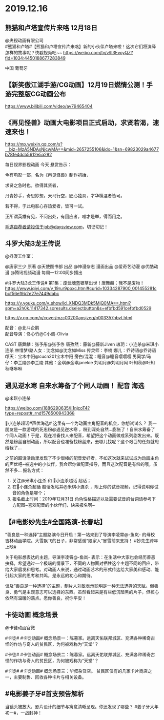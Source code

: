 # 2019.12.16

## 熊猫和卢塔宣传片来咯 12月18日

@央视动画有限公司     
#熊猫和卢塔#【熊猫和卢塔宣传片来咯】新的小伙伴卢塔来啦！这次它们将演绎怎样的故事呢？快戳视频吧~~
https://weibo.com/tv/v/Il3EvoyQZ?fid=1034:4450188677283849

中国 葡萄牙

## 【新笑傲江湖手游/CG动画】12月19日燃情公测！手游完整版CG动画公布

https://www.bilibili.com/video/av79465404


## 《再见怪兽》动画大电影项目正式启动，求贤若渴，速速来也！

https://mp.weixin.qq.com/s?__biz=MzA5NDAxNjcwMA==&mid=2657255106&idx=1&sn=69823029a4677b78fe4dcb5612e5a282

每日视界影视动画  今天
悬赏告示：

今有电影一部，名为《再见怪兽》制作初始，

求贤之急时也，欲得其贤者，

丹青妙手，奇思妙想，天马行空，匠心独具，才华横溢者皆可。

若不得，于此电影心存热爱者，皆可一试。

正所谓英雄有见，不问出处，有回应者，唯才是举，得而用之。

毛遂自荐者请投信于job@daysview.com，切记切记！


## 斗罗大陆3龙王传说

@抖漫工作室：

@唐家三少 原著 @天使图书部 出品 @神漫杂志 漫画出品 @爱奇艺动漫  @优酷动漫  @腾讯视频动漫 每周一12:00同步播出  

#斗罗大陆3龙王传说#
第1集：废武魂蓝银草出世！唐舞麟：我不是废物！  
https://www.iqiyi.com/v_19rur9poxc.html#curid=10334287900_001455281cbcf56ef9b2e27e7449dabc

https://v.youku.com/v_show/id_XNDQ3MDk5MjQ0MA==.html?spm=a2h0k.11417342.soresults.dselectbutton&s=efbfbd591cefbfbd0529

https://v.qq.com/x/cover/mzc00200apsjzeq/n003357nbvt.html

配音：@北斗企鹅   
配音导演：佟心竹@C小调-Olivia   

CAST
唐舞麟：张予彤@张予佟
唐孜然：藤新@藤新Jiven
琅玥：小连杀@米琪小连杀
林惜梦/路人女：沈念如@沈念如Miss
传灵师：李楠
娜儿：乔诗语@乔诗语
邙天：宝木中阳@cucn201宝木中阳
旁白/混混：瞳音@瞳音嘤嘤嘤
男同学/马仔：李兰陵@李兰陵
其他：金琪@金琪janekie 刘明月@刘明月阿 叶知秋@叶知秋咻咻咻


## 遇见逆水寒  自来水筹备了个同人动画！ 配音 海选

@米琪小连杀 

https://weibo.com/1886290635/Il1njcoT4?type=repost#_rnd1576500943368

小连杀超话#声优海选# 这里有一个为动画主角配音的机会，你想试试么？
我一朋友是一款游戏的死忠粉@遇见逆水寒 ，粉到深处自然…膨胀了！自来水筹备了个同人动画！于是，现在准备找人来配音，希望把这个动画做成系列剧发出来。既然是粉丝自制动画，所以配音也准备找粉丝来，去哪儿找呢？这个艰巨的任务就甩给我了…

之前的超话活动里发现了不少很棒的配音爱好者，不如这次就来试试成为动画主角的声优吧~被选中的小伙伴，我会帮你做配音指导，而且这次配音是有偿的哦，虽然不多…
报名方式：
1. 关注@米琪小连杀 和 小连杀超话  超话；
2. 在小连杀超话 超话发帖并@米琪小连杀 ，附上你的试音视频，记得说明你试音的角色是哪个；
3. 报名截止时间：2019年12月31日
角色性格描述以及需要试音的台词请参考下方配图~喜欢配音的小伙伴们，快来报名啊~


## 【#电影妙先生#全国路演-长春站】

“善良是一种选择”主题路演今日开启！第一站来到了导演李凌霄@-鱼岚- 的母校吉林动画学院。大雪飘飞的日子，非常感谢“娘家人”冒雪前来支持！
#妙先生跨年上映#  

关于电影想表达的主题，导演李凌霄@-鱼岚- 表示：在生活中大家也会经历善恶抉择，希望通过一个极端的情景下，不同的人物面对牺牲这个主题不同的回应，带给大家启发和思考。对动画人来说，通过动画艺术的形式传达给大家美和感动、能引起大家的思考和共鸣，是永远的初心和期待。

谈及“善良是一种选择”的主题，制片人刘敏表示聪明是一种无法选择的天赋。但善良、勇气是主观意志可以选择的东西。虽然看起来是有些低沉暗黑的片子，但核心依然有温暖的落点。愿你善良，祝你平安！


 
## 卡徒动画 概念场景

@卡徒动画官微                            

#卡徒# #卡徒动画# 概念场景一：陈暮家。远离天佑联邦城区、充满各种稀奇古怪的作坊与奇人的贫民区，为何被戏称为“天堂”？

#卡徒# #卡徒动画# 概念场景二：陈暮家。远离天佑联邦城区、充满各种稀奇古怪的作坊与奇人的贫民区，为何被戏称为“天堂”？                                                            

#卡徒# #卡徒动画# 概念场景三：华叔杂货店。 贫民区仅有的几家卡片商店之一，主要制售、回收各种卡片与相关设备。   


## #电影姜子牙#首支预告解析

当镜头被放大，影片设计的细节与寓意清晰呈现。你还发现了哪些？
#姜子牙大年初一#，一战封神！
 
